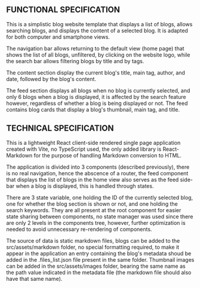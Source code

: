 ## FUNCTIONAL SPECIFICATION

This is a simplistic blog website template that displays a list of blogs, allows searching blogs, and displays the content of a selected blog. It is adapted for both computer and smartphone views.

The navigation bar allows returning to the default view (home page) that shows the list of all blogs, unfiltered, by clicking on the website logo, while the search bar allows filtering blogs by title and by tags.

The content section display the current blog's title, main tag, author, and date, followed by the blog's content.

The feed section displays all blogs when no blog is currently selected, and only 6 blogs when a blog is displayed, it is affected by the search feature however, regardless of whether a blog is being displayed or not. The feed contains blog cards that display a blog's thumbnail, main tag, and title.

## TECHNICAL SPECIFICATION

This is a lightweight React client-side rendered single page application created with Vite, no TypeScript used, the only added library is React-Markdown for the purpose of handling Markdown conversion to HTML.

The application is divided into 3 components (described previously), there is no real navigation, hence the abscence of a router, the feed component that displays the list of blogs in the home view also serves as the feed side-bar when a blog is displayed, this is handled through states.

There are 3 state variable, one holding the ID of the currently selected blog, one for whether the blog section is shown or not, and one holding the search keywords. They are all present at the root component for easier state sharing between components, no state manager was used since there are only 2 levels in the components tree, however, further optimization is needed to avoid unnecessary re-rendering of components.

The source of data is static markdown files, blogs can be added to the src/assets/markdown folder, no special formatting required, to make it appear in the application an entry containing the blog's metadata shoud be added in the .files_list.json file present in the same folder. Thumbnail images can be added in the src/assets/images folder, bearing the same name as the path value indicated in the metadata file (the markdown file should also have that same name).